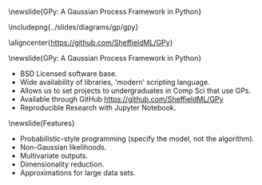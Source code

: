 \newslide{GPy: A Gaussian Process Framework in Python}

\includepng{../slides/diagrams/gp/gpy}

\aligncenter{<https://github.com/SheffieldML/GPy>}

\newslide{GPy: A Gaussian Process Framework in Python}

* BSD Licensed software base.
* Wide availability of libraries, 'modern' scripting language.
* Allows us to set projects to undergraduates in Comp Sci that use GPs.
* Available through GitHub
  <https://github.com/SheffieldML/GPy>
* Reproducible Research with Jupyter Notebook.


\newslide{Features}

* Probabilistic-style programming (specify the model, not the algorithm).
* Non-Gaussian likelihoods.
* Multivariate outputs.
* Dimensionality reduction.
* Approximations for large data sets.

